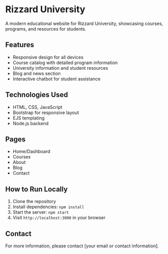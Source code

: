 # Rizzard University

A modern educational website for Rizzard University, showcasing courses, programs, and resources for students.

## Features

- Responsive design for all devices
- Course catalog with detailed program information
- University information and student resources
- Blog and news section
- Interactive chatbot for student assistance

## Technologies Used

- HTML, CSS, JavaScript
- Bootstrap for responsive layout
- EJS templating
- Node.js backend

## Pages

- Home/Dashboard
- Courses
- About
- Blog
- Contact

## How to Run Locally

1. Clone the repository
2. Install dependencies: `npm install`
3. Start the server: `npm start`
4. Visit `http://localhost:3000` in your browser

## Contact

For more information, please contact [your email or contact information].
